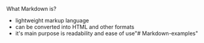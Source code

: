 What Markdown is?
* lightweight markup language
* can be converted into HTML and other formats
* it's main purpose is readability and ease of use"# Markdown-examples" 